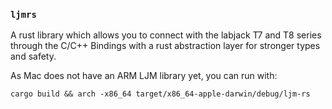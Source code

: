### `ljmrs`

A rust library which allows you to connect with the labjack T7 and T8 series through the C/C++ Bindings with a rust abstraction layer for stronger types and safety.

As Mac does not have an ARM LJM library yet, you can run with:

```
cargo build && arch -x86_64 target/x86_64-apple-darwin/debug/ljm-rs
```
